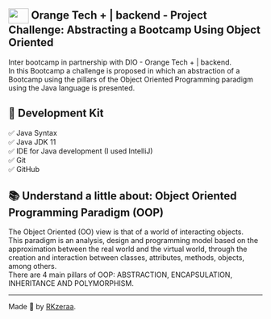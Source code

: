 ## <img  align="center" height="30" width="40" src="https://cdn.jsdelivr.net/gh/devicons/devicon/icons/java/java-original-wordmark.svg" /> Orange Tech + | backend - Project Challenge: Abstracting a Bootcamp Using Object Oriented
Inter bootcamp in partnership with DIO - Orange Tech + | backend. <br>
In this Bootcamp a challenge is proposed in which an abstraction of a Bootcamp using the pillars of the Object Oriented Programming paradigm using the Java language is presented.



<h2>🛑 Development Kit </h2>
<p>
✅ Java Syntax<br>
✅ Java JDK 11<br>
✅ IDE for Java development (I used IntelliJ)<br>
✅ Git<br>
✅ GitHub<br>
</p>

<h2> 📚 Understand a little about: Object Oriented Programming Paradigm (OOP) </h2>

<p>
The Object Oriented (OO) view is that of a world of interacting objects.<br>
This paradigm is an analysis, design and programming model based on the approximation between the real world and the virtual world, through the creation and interaction between classes, attributes, methods, objects, among others.<br>
There are 4 main pillars of OOP: ABSTRACTION, ENCAPSULATION, INHERITANCE AND POLYMORPHISM.
</p>

------------

Made 🔌 by [RKzeraa](https://www.linkedin.com/in/ramomkarllos/ "RKzeraa").
